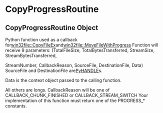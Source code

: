 # CopyProgressRoutine

## CopyProgressRoutine Object

Python function used as a callback for[win32file::CopyFileEx](win32file.md#win32filecopyfileex)and[win32file::MoveFileWithProgress](win32file.md#win32filemovefilewithprogress)
Function will receive 9 parameters:
(TotalFileSize, TotalBytesTransferred, StreamSize, StreamBytesTransferred, 

StreamNumber, CallbackReason, SourceFile, DestinationFile, Data)
SourceFile and DestinationFile are[PyHANDLE](#pyhandle)s. 

Data is the context object passed to the calling function. 

All others are longs.
CallbackReason will be one of CALLBACK_CHUNK_FINISHED or CALLBACK_STREAM_SWITCH
Your implementation of this function must return one of the PROGRESS_* constants.